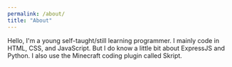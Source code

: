```yaml
---
permalink: /about/
title: "About"
---
```


Hello, I'm a young self-taught/still learning programmer. I mainly code in HTML, CSS, and JavaScript. But I do know a little bit about ExpressJS and Python. I also use the Minecraft coding plugin called Skript.
